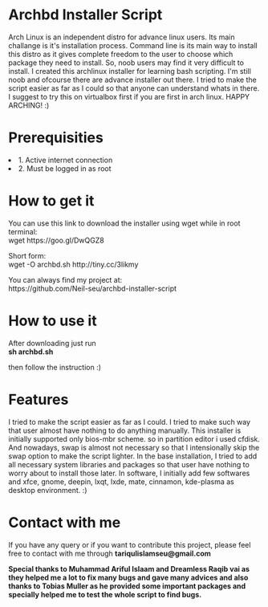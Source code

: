 
<h1> Archbd Installer Script </h1>
<body>

<p> Arch Linux is an independent distro for advance linux users. Its main challange is it's installation process. Command line is its main way to install this distro as it gives complete freedom to the user to choose which package they need to install. So, noob users may find it very difficult to install. I created this archlinux installer for learning bash scripting. I'm still noob and ofcourse there are advance installer out there. I tried to make the script easier as far as I could so that anyone can understand whats in there. I suggest to try this on virtualbox first if you are first in arch linux. HAPPY ARCHING! :) </p>

<h1> Prerequisities</h1>
<p>
<li>1. Active internet connection</li>
<li>2. Must be logged in as root</li>
</p>

<h1>How to get it</h1>
<p>
You can use this link to download the installer using wget while in root terminal:<br>
wget https://goo.gl/DwQGZ8

<p>
<p>
Short form:<br> wget -O archbd.sh http://tiny.cc/3likmy
</p>
You can always find my project at:<br>
https://github.com/Neil-seu/archbd-installer-script
</p>

<h1>How to use it</h1>
<p>
After downloading just run<br>
<b>sh archbd.sh</b>

then follow the instruction :)
</p>

<h1> Features </h1>
<p>
I tried to make the script easier as far as I could. I tried to make such way that user almost have nothing to do anything manually. This installer is initially supported only bios-mbr scheme. so in partition editor i used cfdisk. And nowadays, swap is almost not necessary so that I intensionally skip the swap option to make the script lighter. In the base installation, I tried to add all necessary system libraries and packages so that user have nothing to worry about to install those later. In software, I initially add few softwares and xfce, gnome, deepin, lxqt, lxde, mate, cinnamon, kde-plasma as desktop environment. :)
</p>

<h1> Contact with me </h1>
<p>If you have any query or if you want to contribute this project, please feel free to contact with me through 
<b> tariqulislamseu@gmail.com </b>
</p>




<p>
<b> Special thanks to Muhammad Ariful Islaam and Dreamless Raqib vai as they helped me a lot to fix many bugs and gave many advices and also thanks to Tobias Muller as he provided some important packages and specially helped me to test the whole script to find bugs.</b>
</p>

</body>
